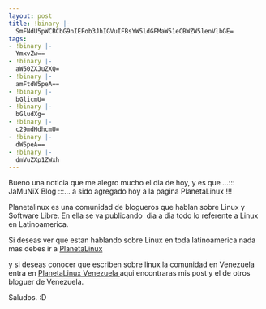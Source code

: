 ```yaml
---
layout: post
title: !binary |-
  SmFNdU5pWCBCbG9nIEFob3JhIGVuIFBsYW5ldGFMaW51eCBWZW5lenVlbGE=
tags:
- !binary |-
  YmxvZw==
- !binary |-
  aW50ZXJuZXQ=
- !binary |-
  amFtdW5peA==
- !binary |-
  bGlicmU=
- !binary |-
  bGludXg=
- !binary |-
  c29mdHdhcmU=
- !binary |-
  dW5peA==
- !binary |-
  dmVuZXp1ZWxh
---
```

Bueno una noticia que me alegro mucho el dia de hoy, y es que ...::: JaMuNiX Blog :::... a sido agregado hoy a la pagina PlanetaLinux !!!

Planetalinux es una comunidad de blogueros que hablan sobre Linux y Software Libre. En ella se va publicando  dia a dia todo lo referente a Linux en Latinoamerica.

Si deseas ver que estan hablando sobre Linux en toda latinoamerica nada mas debes ir a <a href="http://planetalinux.org" target="_blank">PlanetaLinux</a>

y si deseas conocer que escriben sobre linux la comunidad en Venezuela entra en <a href="http://planetalinux.org/ve/" target="_blank">PlanetaLinux Venezuela </a> aqui encontraras mis post y el de otros bloguer de Venezuela.<a href="http://planetalinux.org/ve/" target="_blank">
</a>

Saludos. :D
